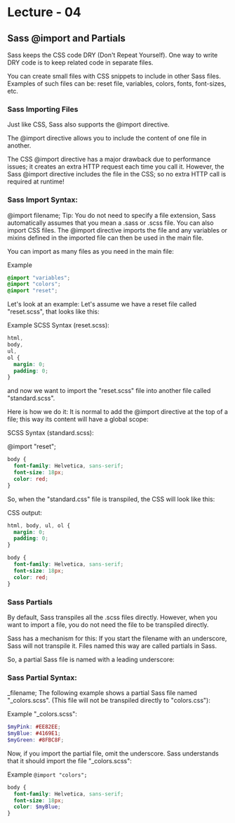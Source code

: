 # Lecture - 04

## Sass @import and Partials

Sass keeps the CSS code DRY (Don't Repeat Yourself). One way to write DRY code is to keep related code in separate files.

You can create small files with CSS snippets to include in other Sass files. Examples of such files can be: reset file, variables, colors, fonts, font-sizes, etc. 

### Sass Importing Files

Just like CSS, Sass also supports the @import directive.

The @import directive allows you to include the content of one file in another.

The CSS @import directive has a major drawback due to performance issues; it creates an extra HTTP request each time you call it. However, the Sass @import directive includes the file in the CSS; so no extra HTTP call is required at runtime!

### Sass Import Syntax:

@import filename;
Tip: You do not need to specify a file extension, Sass automatically assumes that you mean a .sass or .scss file. You can also import CSS files. The @import directive imports the file and any variables or mixins defined in the imported file can then be used in the main file.

You can import as many files as you need in the main file:

Example

```scss
@import "variables";
@import "colors";
@import "reset";
```

Let's look at an example: Let's assume we have a reset file called "reset.scss", that looks like this:

Example
SCSS Syntax (reset.scss):

```scss
html,
body,
ul,
ol {
  margin: 0;
  padding: 0;
}
```

and now we want to import the "reset.scss" file into another file called "standard.scss".

Here is how we do it: It is normal to add the @import directive at the top of a file; this way its content will have a global scope:

SCSS Syntax (standard.scss):

@import "reset";

```scss
body {
  font-family: Helvetica, sans-serif;
  font-size: 18px;
  color: red;
}
```

So, when the "standard.css" file is transpiled, the CSS will look like this:

CSS output:

```scss
html, body, ul, ol {
  margin: 0;
  padding: 0;
}

body {
  font-family: Helvetica, sans-serif;
  font-size: 18px;
  color: red;
}
```

### Sass Partials

By default, Sass transpiles all the .scss files directly. However, when you want to import a file, you do not need the file to be transpiled directly.

Sass has a mechanism for this: If you start the filename with an underscore, Sass will not transpile it. Files named this way are called partials in Sass.

So, a partial Sass file is named with a leading underscore:

### Sass Partial Syntax:

 _filename;
The following example shows a partial Sass file named "_colors.scss". (This file will not be transpiled directly to "colors.css"):

Example
"_colors.scss":

```scss
$myPink: #EE82EE;
$myBlue: #4169E1;
$myGreen: #8FBC8F;
```

Now, if you import the partial file, omit the underscore. Sass understands that it should import the file "_colors.scss":

Example
```@import "colors";```

```scss
body {
  font-family: Helvetica, sans-serif;
  font-size: 18px;
  color: $myBlue;
}
```
